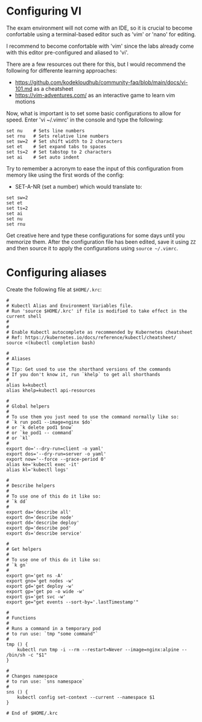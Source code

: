 # Configuring VI

The exam environment will not come with an IDE, so it is crucial to become confortable
using a terminal-based editor such as 'vim' or 'nano' for editing.

I recommend to become confortable with 'vim' since the labs already come with this editor pre-configured
and aliased to 'vi'.

There are a few resources out there for this, but I would recommend the following for differente learning approaches:

- https://github.com/kodekloudhub/community-faq/blob/main/docs/vi-101.md  as a cheatsheet 
- https://vim-adventures.com/ as an interactive game to learn vim motions

Now, what is important is to set some basic configurations to allow for speed.
Enter 'vi ~/.vimrc' in the console and type the following:

```
set nu    # Sets line numbers
set rnu   # Sets relative line numbers
set sw=2  # Set shift width to 2 characters
set et    # Set expand tabs to spaces
set ts=2  # Set tabstop to 2 characters
set ai    # Set auto indent
```

Try to remember a acronym to ease the input of this configuration from memory like using the first
words of the config:

- SET-A-NR (set a number) which would translate to:

```
set sw=2
set et
set ts=2
set ai
set nu
set rnu
```

Get creative here and type these configurations for some days until you memorize them.
After the configuration file has been edited, save it using `ZZ` and then source it to apply 
the configurations using `source ~/.vimrc`.

# Configuring aliases 

Create the following file at `$HOME/.krc`:
```
#
# Kubectl Alias and Environment Variables file.
# Run 'source $HOME/.krc' if file is modified to take effect in the current shell
#
#
# Enable Kubectl autocomplete as recommended by Kubernetes cheatsheet
# Ref: https://kubernetes.io/docs/reference/kubectl/cheatsheet/
source <(kubectl completion bash) 

#
# Aliases
#
# Tip: Get used to use the shorthand versions of the commands
# If you don't know it, run `khelp` to get all shorthands
#
alias k=kubectl
alias khelp=kubectl api-resources

#
# Global helpers
#
# To use them you just need to use the command normally like so:
# `k run pod1 --image=nginx $do`
# or `k delete pod1 $now`
# or `ke pod1 -- command`
# or `kl`
#
export do='--dry-run=client -o yaml'
export dos='--dry-run=server -o yaml'
export now='--force --grace-period 0'
alias ke='kubectl exec -it'
alias kl='kubectl logs'

#
# Describe helpers
#
# To use one of this do it like so:
# `k dd`
#
export da='describe all'
export dn='describe node'
export dd='describe deploy'
export dp='describe pod'
export ds='describe service'

#
# Get helpers
#
# To use one of this do it like so:
# `k gn`
#
export gn='get ns -A'
export gno='get nodes -w'
export gd='get deploy -w'
export gp='get po -o wide -w'
export gs='get svc -w'
export ge="get events --sort-by='.lastTimestamp'"

#
# Functions
#
# Runs a command in a temporary pod
# to run use: `tmp "some command"`
#
tmp () {
    kubectl run tmp -i --rm --restart=Never --image=nginx:alpine -- /bin/sh -c "$1"
}

#
# Changes namespace
# to run use: `sns namespace`
#
sns () {
    kubectl config set-context --current --namespace $1
}

# End of $HOME/.krc
